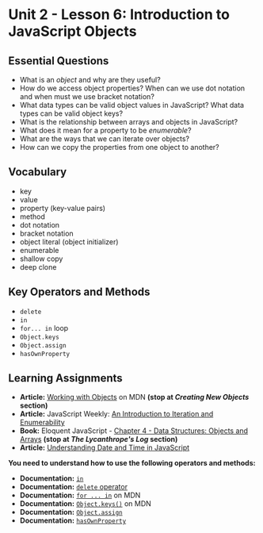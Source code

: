 # Unit 2 - Lesson 6: Introduction to JavaScript Objects

## Essential Questions
* What is an _object_ and why are they useful?
* How do we access object properties? When can we use dot notation and when must we use bracket notation?
* What data types can be valid object values in JavaScript? What data types can be valid object keys?
* What is the relationship between arrays and objects in JavaScript?
* What does it mean for a property to be _enumerable_?
* What are the ways that we can iterate over objects?
* How can we copy the properties from one object to another?

## Vocabulary
* key
* value
* property (key-value pairs)
* method
* dot notation
* bracket notation
* object literal (object initializer)
* enumerable
* shallow copy
* deep clone

## Key Operators and Methods
* `delete`
* `in`
* `for... in` loop
* `Object.keys`
* `Object.assign`
* `hasOwnProperty`
 
## Learning Assignments
* **Article:** [Working with Objects](https://developer.mozilla.org/en-US/docs/Web/JavaScript/Guide/Working_with_Objects) on MDN **(stop at _Creating New Objects_ section)**
* **Article:** JavaScript Weekly: [An Introduction to Iteration and Enumerability](https://medium.com/launch-school/javascript-weekly-an-introduction-to-iteration-and-enumerability-70bb1054064a)
* **Book:** Eloquent JavaScript - [Chapter 4 - Data Structures: Objects and Arrays](https://eloquentjavascript.net/04_data.html) **(stop at _The Lycanthrope's Log_ section)**
* **Article:** [Understanding Date and Time in JavaScript](https://www.digitalocean.com/community/tutorials/understanding-date-and-time-in-javascript)

**You need to understand how to use the following operators and methods:**
* **Documentation:** [`in`](https://developer.mozilla.org/en-US/docs/Web/JavaScript/Reference/Operators/in)
* **Documentation:** [`delete` operator](https://developer.mozilla.org/en-US/docs/Web/JavaScript/Reference/Operators/delete)
* **Documentation:** [`for ... in`](https://developer.mozilla.org/en-US/docs/Web/JavaScript/Reference/Statements/for...in) on MDN
* **Documentation:** [`Object.keys()`](https://developer.mozilla.org/en-US/docs/Web/JavaScript/Reference/Global_Objects/Object/keys) on MDN
* **Documentation:** [`Object.assign`](https://developer.mozilla.org/en-US/docs/Web/JavaScript/Reference/Global_Objects/Object/assign)
* **Documentation:** [`hasOwnProperty`](https://developer.mozilla.org/en-US/docs/Web/JavaScript/Reference/Global_Objects/Object/hasOwnProperty)
